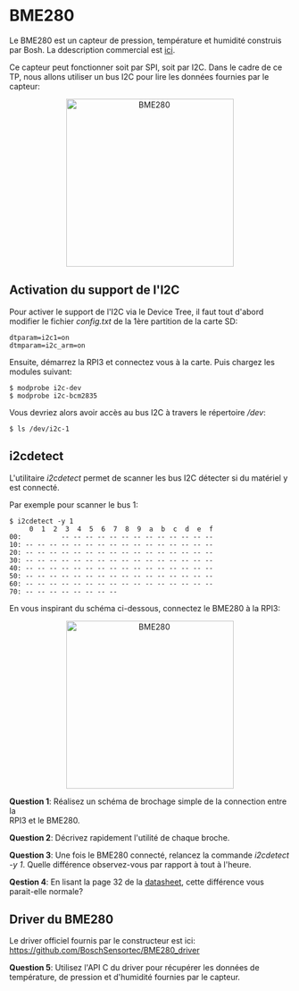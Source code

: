 # BME280

Le BME280 est un capteur de pression, température et humidité construis par
Bosh. La ddescription commercial est
[ici](https://www.bosch-sensortec.com/bst/products/all_products/bme280).

Ce capteur peut fonctionner soit par SPI, soit par I2C. Dans le cadre de ce TP,
nous allons utiliser un bus I2C pour lire les données fournies par le capteur:

<p align="center">
  <img src="https://github.com/pblottiere/embsys/blob/master/labs/rpi3/imgs/bme280.jpeg" width="300" title="BME280">
</p>

## Activation du support de l'I2C

Pour activer le support de l'I2C via le Device Tree, il faut tout d'abord
modifier le fichier *config.txt* de la 1ère partition de la carte SD:

````
dtparam=i2c1=on
dtmparam=i2c_arm=on
````

Ensuite, démarrez la RPI3 et connectez vous à la carte. Puis chargez les
modules suivant:

```` shell
$ modprobe i2c-dev
$ modprobe i2c-bcm2835
````

Vous devriez alors avoir accès au bus I2C à travers le répertoire */dev*:

```
$ ls /dev/i2c-1
```

## i2cdetect

L'utilitaire *i2cdetect* permet de scanner les bus I2C détecter si du matériel
y est connecté.

Par exemple pour scanner le bus 1:

```` shell
$ i2cdetect -y 1
     0  1  2  3  4  5  6  7  8  9  a  b  c  d  e  f
00:          -- -- -- -- -- -- -- -- -- -- -- -- --
10: -- -- -- -- -- -- -- -- -- -- -- -- -- -- -- --
20: -- -- -- -- -- -- -- -- -- -- -- -- -- -- -- --
30: -- -- -- -- -- -- -- -- -- -- -- -- -- -- -- --
40: -- -- -- -- -- -- -- -- -- -- -- -- -- -- -- --
50: -- -- -- -- -- -- -- -- -- -- -- -- -- -- -- --
60: -- -- -- -- -- -- -- -- -- -- -- -- -- -- -- --
70: -- -- -- -- -- -- -- --
````

En vous inspirant du schéma ci-dessous, connectez le BME280 à la RPI3:

 <p align="center">
  <img src="https://github.com/pblottiere/embsys/blob/master/labs/rpi3/imgs/bme280_pins.png" width="300" title="BME280">
</p>

**Question 1**: Réalisez un schéma de brochage simple de la connection entre la     
                RPI3 et le BME280.

**Question 2**: Décrivez rapidement l'utilité de chaque broche.

**Question 3**: Une fois le BME280 connecté, relancez la commande
                *i2cdetect -y 1*. Quelle différence observez-vous par
                rapport à tout à l'heure.

**Qestion 4**: En lisant la page 32 de la
[datasheet](https://www.embeddedadventures.com/datasheets/BME280.pdf), cette
               différence vous parait-elle normale?  

## Driver du BME280

Le driver officiel fournis par le constructeur est ici: https://github.com/BoschSensortec/BME280_driver

**Question 5**: Utilisez l'API C du driver pour récupérer les données de
                température, de pression et d'humidité fournies par le capteur.
